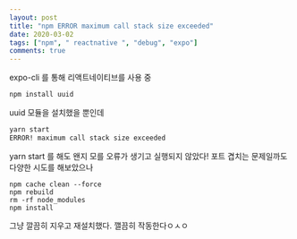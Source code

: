 ```yaml
---
layout: post
title: "npm ERROR maximum call stack size exceeded"
date: 2020-03-02
tags: ["npm", " reactnative ", "debug", "expo"]
comments: true
---
```


expo-cli 를 통해 리액트네이티브를 사용 중

```bash
npm install uuid
```

uuid 모듈을 설치했을 뿐인데

```bash
yarn start
ERROR! maximum call stack size exceeded
```

yarn start 를 해도
왠지 모를 오류가 생기고 실행되지 않았다!
포트 겹치는 문제일까도 다양한 시도를 해보았으나

```
npm cache clean --force
npm rebuild
rm -rf node_modules
npm install
```

그냥 깔끔히 지우고 재설치했다.
깰끔히 작동한다ㅇㅅㅇ
